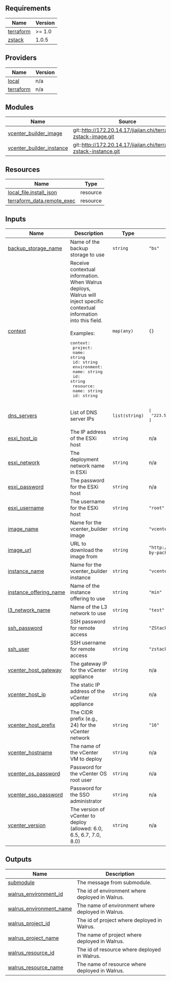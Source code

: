 <!-- BEGIN_TF_DOCS -->
## Requirements

| Name | Version |
|------|---------|
| <a name="requirement_terraform"></a> [terraform](#requirement\_terraform) | >= 1.0 |
| <a name="requirement_zstack"></a> [zstack](#requirement\_zstack) | 1.0.5 |

## Providers

| Name | Version |
|------|---------|
| <a name="provider_local"></a> [local](#provider\_local) | n/a |
| <a name="provider_terraform"></a> [terraform](#provider\_terraform) | n/a |

## Modules

| Name | Source | Version |
|------|--------|---------|
| <a name="module_vcenter_builder_image"></a> [vcenter\_builder\_image](#module\_vcenter\_builder\_image) | git::http://172.20.14.17/jiajian.chi/terraform-zstack-image.git | n/a |
| <a name="module_vcenter_builder_instance"></a> [vcenter\_builder\_instance](#module\_vcenter\_builder\_instance) | git::http://172.20.14.17/jiajian.chi/terraform-zstack-instance.git | n/a |

## Resources

| Name | Type |
|------|------|
| [local_file.install_json](https://registry.terraform.io/providers/hashicorp/local/latest/docs/resources/file) | resource |
| [terraform_data.remote_exec](https://registry.terraform.io/providers/hashicorp/terraform/latest/docs/resources/data) | resource |

## Inputs

| Name | Description | Type | Default | Required |
|------|-------------|------|---------|:--------:|
| <a name="input_backup_storage_name"></a> [backup\_storage\_name](#input\_backup\_storage\_name) | Name of the backup storage to use | `string` | `"bs"` | no |
| <a name="input_context"></a> [context](#input\_context) | Receive contextual information. When Walrus deploys, Walrus will inject specific contextual information into this field.<br/><br/>Examples:<pre>context:<br/>  project:<br/>    name: string<br/>    id: string<br/>  environment:<br/>    name: string<br/>    id: string<br/>  resource:<br/>    name: string<br/>    id: string</pre> | `map(any)` | `{}` | no |
| <a name="input_dns_servers"></a> [dns\_servers](#input\_dns\_servers) | List of DNS server IPs | `list(string)` | <pre>[<br/>  "223.5.5.5"<br/>]</pre> | no |
| <a name="input_esxi_host_ip"></a> [esxi\_host\_ip](#input\_esxi\_host\_ip) | The IP address of the ESXi host | `string` | n/a | yes |
| <a name="input_esxi_network"></a> [esxi\_network](#input\_esxi\_network) | The deployment network name in ESXi | `string` | n/a | yes |
| <a name="input_esxi_password"></a> [esxi\_password](#input\_esxi\_password) | The password for the ESXi host | `string` | n/a | yes |
| <a name="input_esxi_username"></a> [esxi\_username](#input\_esxi\_username) | The username for the ESXi host | `string` | `"root"` | no |
| <a name="input_image_name"></a> [image\_name](#input\_image\_name) | Name for the vcenter\_builder image | `string` | `"vcenter-builder-by-terraform"` | no |
| <a name="input_image_url"></a> [image\_url](#input\_image\_url) | URL to download the image from | `string` | `"http://minio.zstack.io:9001/packer/keycloak-by-packer-image-compressed.qcow2"` | no |
| <a name="input_instance_name"></a> [instance\_name](#input\_instance\_name) | Name for the vcenter\_builder instance | `string` | `"vcenter_builder"` | no |
| <a name="input_instance_offering_name"></a> [instance\_offering\_name](#input\_instance\_offering\_name) | Name of the instance offering to use | `string` | `"min"` | no |
| <a name="input_l3_network_name"></a> [l3\_network\_name](#input\_l3\_network\_name) | Name of the L3 network to use | `string` | `"test"` | no |
| <a name="input_ssh_password"></a> [ssh\_password](#input\_ssh\_password) | SSH password for remote access | `string` | `"ZStack@123"` | no |
| <a name="input_ssh_user"></a> [ssh\_user](#input\_ssh\_user) | SSH username for remote access | `string` | `"zstack"` | no |
| <a name="input_vcenter_host_gateway"></a> [vcenter\_host\_gateway](#input\_vcenter\_host\_gateway) | The gateway IP for the vCenter appliance | `string` | n/a | yes |
| <a name="input_vcenter_host_ip"></a> [vcenter\_host\_ip](#input\_vcenter\_host\_ip) | The static IP address of the vCenter appliance | `string` | n/a | yes |
| <a name="input_vcenter_host_prefix"></a> [vcenter\_host\_prefix](#input\_vcenter\_host\_prefix) | The CIDR prefix (e.g., 24) for the vCenter network | `string` | `"16"` | no |
| <a name="input_vcenter_hostname"></a> [vcenter\_hostname](#input\_vcenter\_hostname) | The name of the vCenter VM to deploy | `string` | n/a | yes |
| <a name="input_vcenter_os_password"></a> [vcenter\_os\_password](#input\_vcenter\_os\_password) | Password for the vCenter OS root user | `string` | n/a | yes |
| <a name="input_vcenter_sso_password"></a> [vcenter\_sso\_password](#input\_vcenter\_sso\_password) | Password for the SSO administrator | `string` | n/a | yes |
| <a name="input_vcenter_version"></a> [vcenter\_version](#input\_vcenter\_version) | The version of vCenter to deploy (allowed: 6.0, 6.5, 6.7, 7.0, 8.0) | `string` | n/a | yes |

## Outputs

| Name | Description |
|------|-------------|
| <a name="output_submodule"></a> [submodule](#output\_submodule) | The message from submodule. |
| <a name="output_walrus_environment_id"></a> [walrus\_environment\_id](#output\_walrus\_environment\_id) | The id of environment where deployed in Walrus. |
| <a name="output_walrus_environment_name"></a> [walrus\_environment\_name](#output\_walrus\_environment\_name) | The name of environment where deployed in Walrus. |
| <a name="output_walrus_project_id"></a> [walrus\_project\_id](#output\_walrus\_project\_id) | The id of project where deployed in Walrus. |
| <a name="output_walrus_project_name"></a> [walrus\_project\_name](#output\_walrus\_project\_name) | The name of project where deployed in Walrus. |
| <a name="output_walrus_resource_id"></a> [walrus\_resource\_id](#output\_walrus\_resource\_id) | The id of resource where deployed in Walrus. |
| <a name="output_walrus_resource_name"></a> [walrus\_resource\_name](#output\_walrus\_resource\_name) | The name of resource where deployed in Walrus. |
<!-- END_TF_DOCS -->